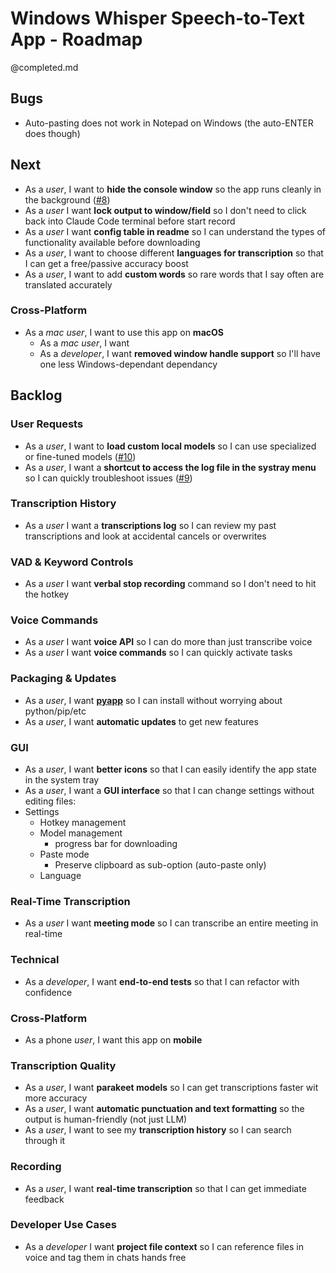 # Windows Whisper Speech-to-Text App - Roadmap
@completed.md

## Bugs
- Auto-pasting does not work in Notepad on Windows (the auto-ENTER does though)

## Next
- As a *user*, I want to **hide the console window** so the app runs cleanly in the background ([#8](https://github.com/PinW/whisper-key-local/issues/8))
- As a *user* I want **lock output to window/field** so I don't need to click back into Claude Code terminal before start record
- As a *user* I want **config table in readme** so I can understand the types of functionality available before downloading
- As a *user*, I want to choose different **languages for transcription** so that I can get a free/passive accuracy boost
- As a *user*, I want to add **custom words** so rare words that I say often are translated accurately

### Cross-Platform
- As a *mac user*, I want to use this app on **macOS**
    - As a *mac user*, I want 
    - As a *developer*, I want **removed window handle support** so I'll have one less Windows-dependant dependancy

## Backlog

### User Requests
- As a *user*, I want to **load custom local models** so I can use specialized or fine-tuned models ([#10](https://github.com/PinW/whisper-key-local/issues/10))
- As a *user*, I want a **shortcut to access the log file in the systray menu** so I can quickly troubleshoot issues ([#9](https://github.com/PinW/whisper-key-local/issues/9))

### Transcription History
- As a *user* I want a **transcriptions log** so I can review my past transcriptions and look at accidental cancels or overwrites

### VAD & Keyword Controls
- As a *user* I want **verbal stop recording** command so I don't need to hit the hotkey

### Voice Commands
- As a *user* I want **voice API** so I can do more than just transcribe voice
- As a *user* I want **voice commands** so I can quickly activate tasks

### Packaging & Updates
- As a *user*, I want [**pyapp**](https://github.com/ofek/pyapp) so I can install without worrying about python/pip/etc
- As a *user*, I want **automatic updates** to get new features

### GUI
- As a *user*, I want **better icons** so that I can easily identify the app state in the system tray
- As a *user*, I want a **GUI interface** so that I can change settings without editing files:
- Settings
    - Hotkey management
    - Model management
        - progress bar for downloading
    - Paste mode
        - Preserve clipboard as sub-option (auto-paste only)
    - Language
### Real-Time Transcription
- As a *user* I want **meeting mode** so I can transcribe an entire meeting in real-time

### Technical
- As a *developer*, I want **end-to-end tests** so that I can refactor with confidence

### Cross-Platform
- As a phone *user*, I want this app on **mobile**

### Transcription Quality
- As a *user*, I want **parakeet models** so I can get transcriptions faster wit more accuracy
- As a *user*, I want **automatic punctuation and text formatting** so the output is human-friendly (not just LLM)
- As a *user*, I want to see my **transcription history** so I can search through it

### Recording
- As a *user*, I want **real-time transcription** so that I can get immediate feedback

### Developer Use Cases
- As a *developer* I want **project file context** so I can reference files in voice and tag them in chats hands free